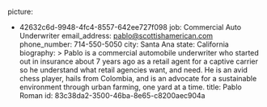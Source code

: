picture:
  - 42632c6d-9948-4fc4-8557-642ee727f098
job: Commercial Auto Underwriter
email_address: pablo@scottishamerican.com
phone_number: 714-550-5050
city: Santa Ana
state: California
biography: >
  Pablo is a commercial automobile underwriter who started out in insurance about 7 years ago as a
  retail agent for a captive carrier so he understand what retail agencies want, and need. He is an
  avid chess player, hails from Colombia, and is an advocate for a sustainable environment through
  urban farming, one yard at a time.
title: Pablo Roman
id: 83c38da2-3500-46ba-8e65-c8200aec904a
